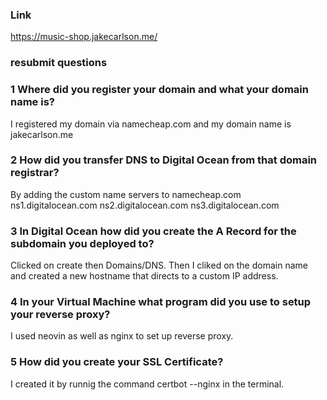 ### Link
https://music-shop.jakecarlson.me/

### resubmit questions

### 1 Where did you register your domain and what your domain name is?
I registered my domain via namecheap.com and my domain name is jakecarlson.me


### 2 How did you transfer DNS to Digital Ocean from that domain registrar?
By adding the custom name servers to namecheap.com
ns1.digitalocean.com
ns2.digitalocean.com
ns3.digitalocean.com


### 3 In Digital Ocean how did you create the A Record for the subdomain you deployed to?
Clicked on create then Domains/DNS. Then I cliked on the domain name and created a new hostname that directs to a custom IP address.


### 4 In your Virtual Machine what program did you use to setup your reverse proxy?
I used neovin as well as nginx to set up reverse proxy.


### 5 How did you create your SSL Certificate?
I created it by runnig the command certbot --nginx in the terminal.


